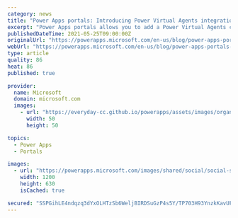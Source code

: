 ```yaml
---
category: news
title: "Power Apps portals: Introducing Power Virtual Agents integration using “Chatbot” component (public preview)"
excerpt: "Power Apps portals allows you to add a Power Virtual Agents chatbot to answer questions posted by a visitor on your portal page. A chatbot (bot) configured with different topics, and trigger phrases, can automatically respond to questions posted by a visitor in a chat conversation."
publishedDateTime: 2021-05-25T09:00:00Z
originalUrl: "https://powerapps.microsoft.com/en-us/blog/power-apps-portals-introducing-power-virtual-agents-integration-using-chatbot-component-public-preview/"
webUrl: "https://powerapps.microsoft.com/en-us/blog/power-apps-portals-introducing-power-virtual-agents-integration-using-chatbot-component-public-preview/"
type: article
quality: 86
heat: 86
published: true

provider:
  name: Microsoft
  domain: microsoft.com
  images:
    - url: "https://everyday-cc.github.io/powerapps/assets/images/organizations/microsoft.com-50x50.jpg"
      width: 50
      height: 50

topics:
  - Power Apps
  - Portals

images:
  - url: "https://powerapps.microsoft.com/images/shared/social/social-share-post-ignite.png"
    width: 1200
    height: 630
    isCached: true

secured: "SSPGihLE4ndqzq3dYxOLHTzSb6WeljBIRDSuGzP4s5Y/TP703H93YnzkKavUF1EFqW502cDi62FpENZ0vI8OT64Eob8nX91Q8K+UOgn3J6Fi91UnYe+lXX60tCe39tgblwxa2Z/YlOKi7gvh1+tNnA+Qmbl4KWWZNUmNcKtJRErl4cVh8RXSYUH9SkOi+Bu0CSf1POJa3McqMeoNjc+wMwDh4m2q/UVJlQt2DBKRdFKZG71wd8A6mpmo2IJjXK5p96qAk4/v4ox3xbk48sRcEZXxyqNgDEtAtMwsDh/Ci0effDjPjpZSgZxA+QX2y9GjYCySeFLKF4WKkFSTo9hjnjtIMwZ6RumV0cZ61/WO/Po=;jEcllAKHm1RGqCm+bOp89g=="
---
```


